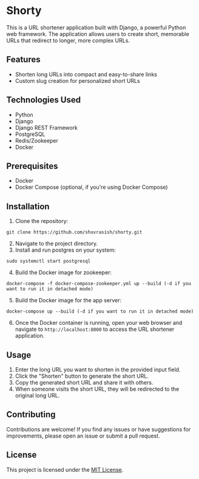 # Shorty

This is a URL shortener application built with Django, a powerful Python web framework. The application allows users to create short, memorable URLs that redirect to longer, more complex URLs.

## Features

- Shorten long URLs into compact and easy-to-share links
- Custom slug creation for personalized short URLs

## Technologies Used

- Python
- Django
- Django REST Framework
- PostgreSQL
- Redis/Zookeeper
- Docker

## Prerequisites

- Docker
- Docker Compose (optional, if you're using Docker Compose)

## Installation

1. Clone the repository:

```
git clone https://github.com/shuvrasish/shorty.git
```

2. Navigate to the project directory.
3. Install and run postgres on your system:

```
sudo systemctl start postgresql
```

4. Build the Docker image for zookeeper:

```
docker-compose -f docker-compose-zookeeper.yml up --build (-d if you want to run it in detached mode)
```

5. Build the Docker image for the app server:

```
docker-compose up --build (-d if you want to run it in detached mode)
```

6. Once the Docker container is running, open your web browser and navigate to `http://localhost:8000` to access the URL shortener application.

## Usage

1. Enter the long URL you want to shorten in the provided input field.
2. Click the "Shorten" button to generate the short URL.
3. Copy the generated short URL and share it with others.
4. When someone visits the short URL, they will be redirected to the original long URL.

## Contributing

Contributions are welcome! If you find any issues or have suggestions for improvements, please open an issue or submit a pull request.

## License

This project is licensed under the [MIT License](LICENSE).

